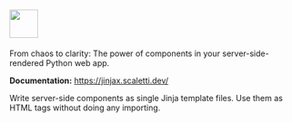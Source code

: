 <h1>
  <img src="https://github.com/jpsca/jinjax/raw/main/jinjax-logo.png" height="50" align="top">
</h1>

From chaos to clarity: The power of components in your server-side-rendered Python web app.

**Documentation:** https://jinjax.scaletti.dev/

Write server-side components as single Jinja template files.
Use them as HTML tags without doing any importing.

